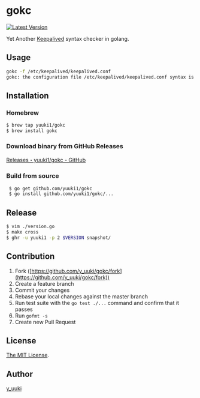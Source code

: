 gokc
====
[![Latest Version](http://img.shields.io/github/release/yuuki1/gokc.svg?style=flat-square)](https://github.com/yuuki1/gokc/releases)

Yet Another [Keepalived](http://keepalived.org/) syntax checker in golang.

## Usage

```bash
gokc -f /etc/keepalived/keepalived.conf
gokc: the configuration file /etc/keepalived/keepalived.conf syntax is ok
```

## Installation

### Homebrew
```bash
$ brew tap yuuki1/gokc
$ brew install gokc
```

### Download binary from GitHub Releases
[Releases・yuuki1/gokc - GitHub](https://github.com/yuuki1/gokc/releases)

### Build from source
```bash
 $ go get github.com/yuuki1/gokc
 $ go install github.com/yuuki1/gokc/...
```

## Release

```bash
$ vim ./version.go
$ make cross
$ ghr -u yuuki1 -p 2 $VERSION snapshot/
```

## Contribution

1. Fork ([https://github.com/y_uuki/gokc/fork](https://github.com/y_uuki/gokc/fork))
1. Create a feature branch
1. Commit your changes
1. Rebase your local changes against the master branch
1. Run test suite with the `go test ./...` command and confirm that it passes
1. Run `gofmt -s`
1. Create new Pull Request

## License

[The MIT License](./LICENSE).

## Author

[y_uuki](https://github.com/yuuki1)
